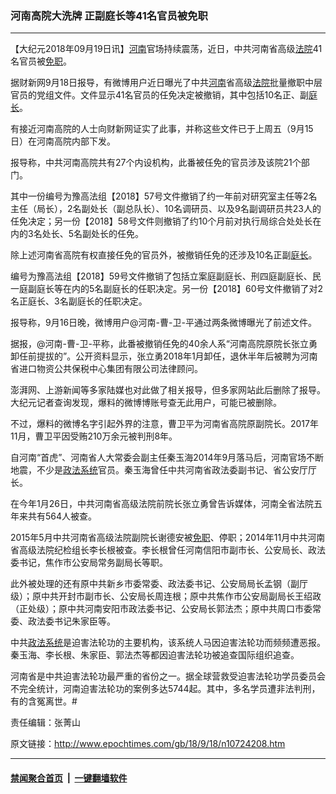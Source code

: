 ### 河南高院大洗牌 正副庭长等41名官员被免职
------------------------

<p>【大纪元2018年09月19日讯】<a href="http://www.epochtimes.com/gb/tag/%E6%B2%B3%E5%8D%97.html">河南</a>官场持续震荡，近日，中共河南省高级<a href="http://www.epochtimes.com/gb/tag/%E6%B3%95%E9%99%A2.html">法院</a>41名官员被<a href="http://www.epochtimes.com/gb/tag/%E5%85%8D%E8%81%8C.html">免职</a>。</p>
<p>据财新网9月18日报导，有微博用户近日曝光了中共<a href="http://www.epochtimes.com/gb/tag/%E6%B2%B3%E5%8D%97.html">河南</a>省高级<a href="http://www.epochtimes.com/gb/tag/%E6%B3%95%E9%99%A2.html">法院</a>批量撤职中层官员的党组文件。文件显示41名官员的任免决定被撤销，其中包括10名正、副<a href="http://www.epochtimes.com/gb/tag/%E5%BA%AD%E9%95%BF.html">庭长</a>。</p>
<p>有接近河南高院的人士向财新网证实了此事，并称这些文件已于上周五（9月15日）在河南高院内部下发。</p>
<p>报导称，中共河南高院共有27个内设机构，此番被任免的官员涉及该院21个部门。</p>
<p>其中一份编号为豫高法组【2018】57号文件撤销了约一年前对研究室主任等2名主任（局长），2名副处长（副总队长）、10名调研员、以及9名副调研员共23人的任免决定；另一份【2018】58号文件则撤销了约10个月前对执行局综合处处长在内的3名处长、5名副处长的任免。</p>
<p>除上述河南省高院有权直接任免的官员外，被撤销任免的还涉及10名正副<a href="http://www.epochtimes.com/gb/tag/%E5%BA%AD%E9%95%BF.html">庭长</a>。</p>
<p>编号为豫高法组【2018】59号文件撤销了包括立案庭副庭长、刑四庭副庭长、民一庭副庭长等在内的5名副庭长的任职决定。另一份【2018】60号文件撤销了对2名正庭长、3名副庭长的任职决定。</p>
<p>报导称，9月16日晚，微博用户@河南-曹-卫-平通过两条微博曝光了前述文件。</p>
<p>据报，@河南-曹-卫-平称，此番被撤销任免的40余人系“河南高院原院长张立勇卸任前提拔的”。公开资料显示，张立勇2018年1月卸任，退休半年后被聘为河南省进口物资公共保税中心集团有限公司法律顾问。</p>
<p>澎湃网、上游新闻等多家陆媒也对此做了相关报导，但多家网站此后删除了报导。大纪元记者查询发现，爆料的微博博账号查无此用户，可能已被删除。</p>
<p>不过，爆料的微博名字引起外界的注意，曹卫平为河南省高院原副院长。2017年11月，曹卫平因受贿210万余元被判刑8年。</p>
<p>自河南“首虎”、河南省人大常委会副主任秦玉海2014年9月落马后，河南官场不断地震，不少是<a href="http://www.epochtimes.com/gb/tag/%E6%94%BF%E6%B3%95%E7%B3%BB%E7%BB%9F.html">政法系统</a>官员。秦玉海曾任中共河南省政法委副书记、省公安厅厅长。</p>
<p>在今年1月26日，中共河南省高级法院前院长张立勇曾告诉媒体，河南全省法院五年来共有564人被查。</p>
<p>2015年5月中共河南省高级法院副院长谢德安被<a href="http://www.epochtimes.com/gb/tag/%E5%85%8D%E8%81%8C.html">免职</a>、停职；2014年11月中共河南省高级法院纪检组长李长根被查。李长根曾任河南信阳市副市长、公安局长、政法委书记，焦作市公安局常务副局长等职。</p>
<p>此外被处理的还有原中共新乡市委常委、政法委书记、公安局局长孟钢（副厅级）；原中共开封市副市长、公安局长周连根；原中共焦作市公安局副局长王绍政（正处级）；原中共河南安阳市政法委书记、公安局长郭法杰；原中共周口市委常委、政法委书记朱家臣等。</p>
<p>中共<a href="http://www.epochtimes.com/gb/tag/%E6%94%BF%E6%B3%95%E7%B3%BB%E7%BB%9F.html">政法系统</a>是迫害法轮功的主要机构，该系统人马因迫害法轮功而频频遭恶报。秦玉海、李长根、朱家臣、郭法杰等都因迫害法轮功被追查国际组织追查。</p>
<p>河南省是中共迫害法轮功最严重的省份之一。据全球营救受迫害法轮功学员委员会不完全统计，河南迫害法轮功的案例多达5744起。其中，多名学员遭非法判刑，有的含冤离世。#</p>
<p>责任编辑：张菁山</p>

原文链接：http://www.epochtimes.com/gb/18/9/18/n10724208.htm


------------------------
#### [禁闻聚合首页](https://github.com/gfw-breaker/banned-news/blob/master/README.md) &nbsp;|&nbsp;  [一键翻墙软件](https://github.com/gfw-breaker/nogfw/blob/master/README.md)